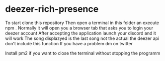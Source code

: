 # deezer-rich-presence

To start clone this repository
Then open a terminal in this folder an execute npm .
Normally it will open you a browser tab that asks you to login your deezer account 
After accepting the application launch your discord and it will work
The song displazyed is the last song not the actual the deezer api don't include this function
If you have a problem dm on twitter

Install pm2 if you want to close the terminal without stopping the programm